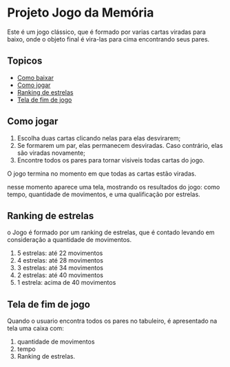 # Projeto Jogo da Memória
Este é um jogo clássico, que é formado por varias cartas viradas para baixo, onde o objeto final é vira-las para cima encontrando seus pares.

## Topicos

* [Como baixar](#Como_baixar)
* [Como jogar](#Como_jogar)
* [Ranking de estrelas](#Ranking_de_estrelas)
* [Tela de fim de jogo](#Tela_de_fim_de_jogo)

## Como jogar

1. Escolha duas cartas clicando nelas para elas desvirarem;
2. Se formarem um par, elas permanecem desviradas. Caso contrário, elas são viradas novamente;
3. Encontre todos os pares para tornar visiveis todas cartas do jogo.

O jogo termina no momento em que todas as cartas estão viradas.

nesse momento aparece uma tela, mostrando os resultados do jogo: como tempo, quantidade de movimentos, e uma qualificação por estrelas.

## Ranking de estrelas
o Jogo é formado por um ranking de estrelas, que é contado levando em consideração a quantidade de movimentos.
1. 5 estrelas: até 22 movimentos
2. 4 estrelas: até 28 movimentos
3. 3 estrelas: até 34 movimentos
4. 2 estrelas: até 40 movimentos
5. 1 estrela: acima de 40 movimentos

## Tela de fim de jogo

Quando o usuario encontra todos os pares no tabuleiro, é apresentado na tela uma caixa com:
1. quantidade de movimentos
2. tempo
3. Ranking de estrelas.

